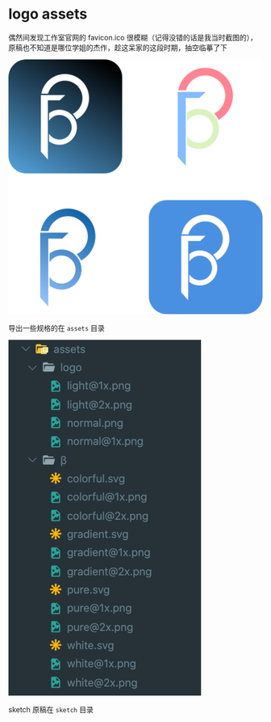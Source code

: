 # logo assets

偶然间发现工作室官网的 favicon.ico 很模糊（记得没错的话是我当时截图的），原稿也不知道是哪位学姐的杰作，趁这呆家的这段时期，抽空临摹了下

![wrapper.png](./wrapper.png)

导出一些规格的在 `assets` 目录

![dir-assets.png](./dir-assets.png)


sketch 原稿在 `sketch` 目录

